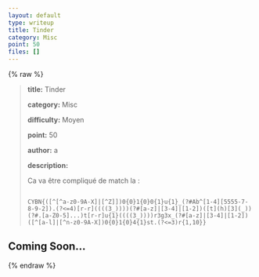 ```yaml
---
layout: default
type: writeup
title: Tinder
category: Misc
point: 50
files: []
---
```


{% raw %}
> **title:** Tinder
>
> **category:** Misc
>
> **difficulty:** Moyen
>
> **point:** 50
>
> **author:** a
>
> **description:**
>
> Ca va être compliqué de match la :
>
> ```
>
> CYBN{([^[^a-z0-9A-X]|[^Z]])0{0}1{0}0{1}u{1}_(?#Ab^[1-4][5555-7-8-9-2]).(?<=4)[r-r]((((3_))))(?#[a-z]|[3-4]|[1-2])([t](h)[3](_))(?#.[a-Z0-5]...)t[r-r]u{1}((((3_))))r3g3x_(?#[a-z]|[3-4]|[1-2])([^[a-l]|[^n-z0-9A-X])0{0}1{0}4{1}st.(?<=3)r{1,10}}
>
> ```
>
> 

## Coming Soon...

{% endraw %}
